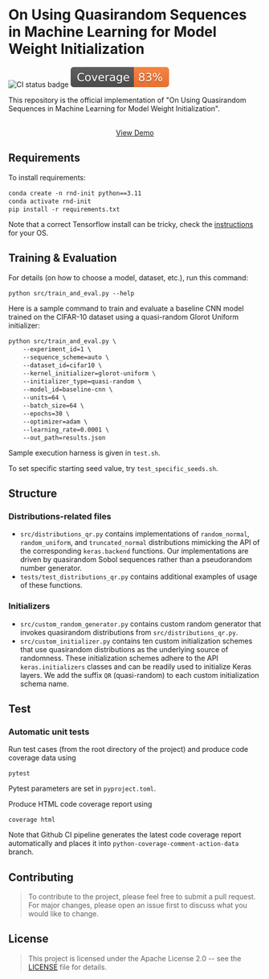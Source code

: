 # On Using Quasirandom Sequences in Machine Learning for Model Weight Initialization
![CI status badge](https://github.com/miranska/qrng-init/actions/workflows/ci.yml/badge.svg?branch=main)
[![Coverage badge](https://github.com/miranska/qrng-init/raw/python-coverage-comment-action-data/badge.svg)](https://github.com/miranska/qrng-init/tree/python-coverage-comment-action-data)

This repository is the official implementation of "On Using Quasirandom Sequences in Machine Learning for Model Weight Initialization". 
<p align="center">    
    <br />
    <a href="src/demo.ipynb">View Demo</a>
  </p>

## Requirements

To install requirements:

```shell
conda create -n rnd-init python==3.11
conda activate rnd-init
pip install -r requirements.txt
```
Note that a correct Tensorflow install can be tricky, check the [instructions](https://www.tensorflow.org/install/pip) for your OS.


## Training & Evaluation

For details (on how to choose a model, dataset, etc.), run this command:
```shell
python src/train_and_eval.py --help
```

Here is a sample command to train and evaluate a baseline CNN model trained on 
the CIFAR-10 dataset using a quasi-random Glorot Uniform initializer: 
```shell
python src/train_and_eval.py \
    --experiment_id=1 \
    --sequence_scheme=auto \
    --dataset_id=cifar10 \
    --kernel_initializer=glorot-uniform \
    --initializer_type=quasi-random \
    --model_id=baseline-cnn \
    --units=64 \
    --batch_size=64 \
    --epochs=30 \
    --optimizer=adam \
    --learning_rate=0.0001 \
    --out_path=results.json
```

Sample execution harness is given in `test.sh`.

To set specific starting seed value, try `test_specific_seeds.sh`.

## Structure
### Distributions-related files

* `src/distributions_qr.py` contains implementations of `random_normal`, `random_uniform`, and `truncated_normal` distributions mimicking the API of the corresponding `keras.backend` functions. Our implementations are driven by quasirandom Sobol sequences rather than a pseudorandom number generator. 
* `tests/test_distributions_qr.py` contains additional examples of usage of these functions.

### Initializers
* `src/custom_random_generator.py` contains custom random generator that invokes quasirandom distributions from `src/distributions_qr.py`.
* `src/custom_initializer.py` contains ten custom initialization schemes that use quasirandom distributions as the underlying source of randomness. These initialization schemes adhere to the API `keras.initializers` classes and can be readily used to initialize Keras layers. We add the suffix `QR` (quasi-random) to each custom initialization schema name.

## Test
### Automatic unit tests

Run test cases (from the root directory of the project) and produce code coverage data using 
```shell
pytest
```
Pytest parameters are set in `pyproject.toml`.

Produce HTML code coverage report using
```shell
coverage html
```
Note that Github CI pipeline generates the latest code coverage report automatically and places it into 
`python-coverage-comment-action-data` branch.


## Contributing

> To contribute to the project, please feel free to submit a pull request. For major changes, please open an issue first to discuss what you would like to change.

## License

> This project is licensed under the Apache License 2.0 -- see the [LICENSE](LICENSE) file for details.
